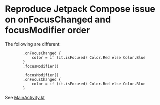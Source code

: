 # Reproduce Jetpack Compose issue on onFocusChanged and focusModifier order

The following are different:

            .onFocusChanged {
                color = if (it.isFocused) Color.Red else Color.Blue
            }
            .focusModifier()

            .focusModifier()
            .onFocusChanged {
                color = if (it.isFocused) Color.Red else Color.Blue
            }

See [MainActivity.kt](app/src/main/java/com/example/MainActivity.kt)